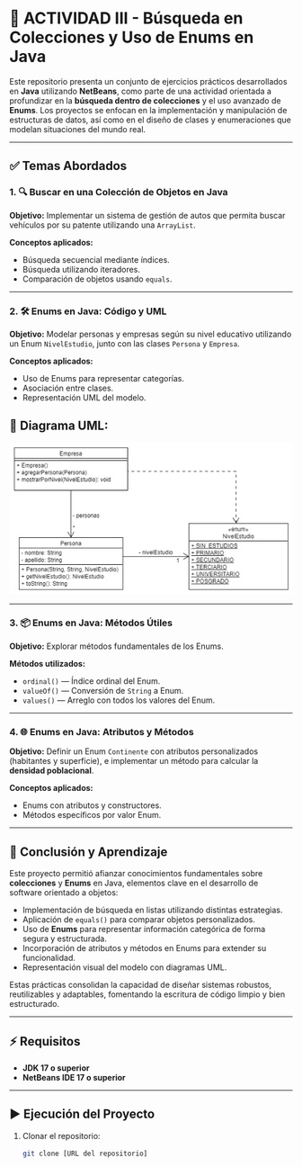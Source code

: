 # 🚀 ACTIVIDAD III - Búsqueda en Colecciones y Uso de Enums en Java

Este repositorio presenta un conjunto de ejercicios prácticos desarrollados en **Java** utilizando **NetBeans**, como parte de una actividad orientada a profundizar en la **búsqueda dentro de colecciones** y el uso avanzado de **Enums**. Los proyectos se enfocan en la implementación y manipulación de estructuras de datos, así como en el diseño de clases y enumeraciones que modelan situaciones del mundo real.

---

## ✅ Temas Abordados

### 1. 🔍 Buscar en una Colección de Objetos en Java

**Objetivo:** Implementar un sistema de gestión de autos que permita buscar vehículos por su patente utilizando una `ArrayList`.

**Conceptos aplicados:**
- Búsqueda secuencial mediante índices.
- Búsqueda utilizando iteradores.
- Comparación de objetos usando `equals`.

---

### 2. 🛠️ Enums en Java: Código y UML

**Objetivo:** Modelar personas y empresas según su nivel educativo utilizando un Enum `NivelEstudio`, junto con las clases `Persona` y `Empresa`.

**Conceptos aplicados:**
- Uso de Enums para representar categorías.
- Asociación entre clases.
- Representación UML del modelo.

📌 Diagrama UML:
---
![UML del ejercicio](https://raw.githubusercontent.com/AgusDM7/Colecciones-Java/main/Colecciones%20%20Actividad%203/MuestraEnums/UML%20ejercicio.png)


---

### 3. 📦 Enums en Java: Métodos Útiles

**Objetivo:** Explorar métodos fundamentales de los Enums.

**Métodos utilizados:**
- `ordinal()` — Índice ordinal del Enum.
- `valueOf()` — Conversión de `String` a Enum.
- `values()` — Arreglo con todos los valores del Enum.

---

### 4. 🌐 Enums en Java: Atributos y Métodos

**Objetivo:** Definir un Enum `Continente` con atributos personalizados (habitantes y superficie), e implementar un método para calcular la **densidad poblacional**.

**Conceptos aplicados:**
- Enums con atributos y constructores.
- Métodos específicos por valor Enum.

---

## 📘 Conclusión y Aprendizaje

Este proyecto permitió afianzar conocimientos fundamentales sobre **colecciones** y **Enums** en Java, elementos clave en el desarrollo de software orientado a objetos:

- Implementación de búsqueda en listas utilizando distintas estrategias.
- Aplicación de `equals()` para comparar objetos personalizados.
- Uso de **Enums** para representar información categórica de forma segura y estructurada.
- Incorporación de atributos y métodos en Enums para extender su funcionalidad.
- Representación visual del modelo con diagramas UML.

Estas prácticas consolidan la capacidad de diseñar sistemas robustos, reutilizables y adaptables, fomentando la escritura de código limpio y bien estructurado.

---

## ⚡ Requisitos

- **JDK 17 o superior**
- **NetBeans IDE 17 o superior**

---

## ▶️ Ejecución del Proyecto

1. Clonar el repositorio:
   ```bash
   git clone [URL del repositorio]


